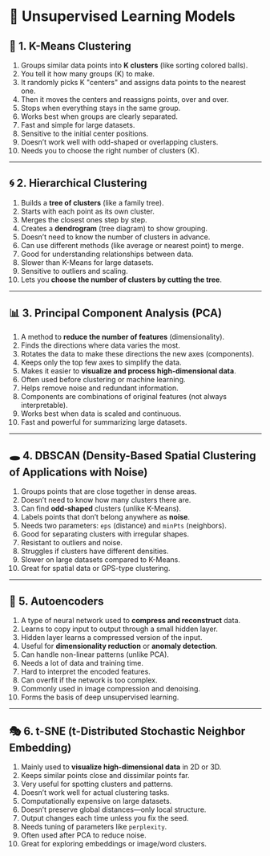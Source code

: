# 🧠 Unsupervised Learning Models

## 🧩 1. K-Means Clustering
1. Groups similar data points into **K clusters** (like sorting colored balls).
2. You tell it how many groups (K) to make.
3. It randomly picks K "centers" and assigns data points to the nearest one.
4. Then it moves the centers and reassigns points, over and over.
5. Stops when everything stays in the same group.
6. Works best when groups are clearly separated.
7. Fast and simple for large datasets.
8. Sensitive to the initial center positions.
9. Doesn’t work well with odd-shaped or overlapping clusters.
10. Needs you to choose the right number of clusters (K).

---

## 🌀 2. Hierarchical Clustering
1. Builds a **tree of clusters** (like a family tree).
2. Starts with each point as its own cluster.
3. Merges the closest ones step by step.
4. Creates a **dendrogram** (tree diagram) to show grouping.
5. Doesn’t need to know the number of clusters in advance.
6. Can use different methods (like average or nearest point) to merge.
7. Good for understanding relationships between data.
8. Slower than K-Means for large datasets.
9. Sensitive to outliers and scaling.
10. Lets you **choose the number of clusters by cutting the tree**.

---

## 📊 3. Principal Component Analysis (PCA)
1. A method to **reduce the number of features** (dimensionality).
2. Finds the directions where data varies the most.
3. Rotates the data to make these directions the new axes (components).
4. Keeps only the top few axes to simplify the data.
5. Makes it easier to **visualize and process high-dimensional data**.
6. Often used before clustering or machine learning.
7. Helps remove noise and redundant information.
8. Components are combinations of original features (not always interpretable).
9. Works best when data is scaled and continuous.
10. Fast and powerful for summarizing large datasets.

---

## 🕳 4. DBSCAN (Density-Based Spatial Clustering of Applications with Noise)
1. Groups points that are close together in dense areas.
2. Doesn’t need to know how many clusters there are.
3. Can find **odd-shaped** clusters (unlike K-Means).
4. Labels points that don’t belong anywhere as **noise**.
5. Needs two parameters: `eps` (distance) and `minPts` (neighbors).
6. Good for separating clusters with irregular shapes.
7. Resistant to outliers and noise.
8. Struggles if clusters have different densities.
9. Slower on large datasets compared to K-Means.
10. Great for spatial data or GPS-type clustering.

---

## 🧠 5. Autoencoders
1. A type of neural network used to **compress and reconstruct** data.
2. Learns to copy input to output through a small hidden layer.
3. Hidden layer learns a compressed version of the input.
4. Useful for **dimensionality reduction** or **anomaly detection**.
5. Can handle non-linear patterns (unlike PCA).
6. Needs a lot of data and training time.
7. Hard to interpret the encoded features.
8. Can overfit if the network is too complex.
9. Commonly used in image compression and denoising.
10. Forms the basis of deep unsupervised learning.

---

## 🎭 6. t-SNE (t-Distributed Stochastic Neighbor Embedding)
1. Mainly used to **visualize high-dimensional data** in 2D or 3D.
2. Keeps similar points close and dissimilar points far.
3. Very useful for spotting clusters and patterns.
4. Doesn’t work well for actual clustering tasks.
5. Computationally expensive on large datasets.
6. Doesn’t preserve global distances—only local structure.
7. Output changes each time unless you fix the seed.
8. Needs tuning of parameters like `perplexity`.
9. Often used after PCA to reduce noise.
10. Great for exploring embeddings or image/word clusters.
